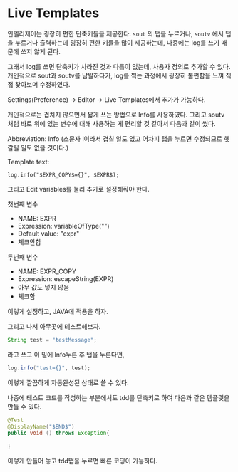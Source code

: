 # Live Templates



인텔리제이는 굉장히 편한 단축키들을 제공한다. `sout` 의 탭을 누르거나, `soutv` 에서 탭을 누르거나 출력하는데 굉장히 편한 키들을 많이 제공하는데, 나중에는 log를 쓰기 때문에 쓰지 않게 된다.

그래서 log를 쓰면 단축키가 사라진 것과 다름이 없는데, 사용자 정의로 추가할 수 있다. 개인적으로 sout과 soutv를 남발하다가, log를 찍는 과정에서 굉장히 불편함을 느껴 직접 찾아보며 수정하였다.

Settings(Preference) -> Editor -> Live Templates에서 추가가 가능하다.

개인적으로는 겹치지 않으면서 짧게 쓰는 방법으로 lnfo를 사용하였다. 그리고 soutv 처럼 바로 위에 있는 변수에 대해 사용하는 게 편리할 것 같아서 다음과 같이 썼다.

Abbreviation: lnfo (소문자 l이라서 겹칠 일도 없고 어차피 탭을 누르면 수정되므로 헷갈릴 일도 없을 것이다.)

Template text:

```
log.info("$EXPR_COPY$={}", $EXPR$);
```

그리고 Edit variables를 눌러 추가로 설정해줘야 한다.

첫번째 변수

- NAME: EXPR
- Expression: variableOfType("")
- Default value: "expr"
- 체크안함

두번째 변수

- NAME: EXPR_COPY
- Expression: escapeString(EXPR)
- 아무 값도 넣지 않음
- 체크함

이렇게 설정하고, JAVA에 적용을 하자.

그리고 나서 아무곳에 테스트해보자.

```java
String test = "testMessage";
```

라고 쓰고 이 밑에 lnfo누른 후 탭을 누른다면,

```java
log.info("test={}", test);
```

이렇게 깔끔하게 자동완성된 상태로 쓸 수 있다.



나중에 테스트 코드를 작성하는 부분에서도 tdd를 단축키로 하여 다음과 같은 템플릿을 만들 수 있다.

```java
@Test
@DisplayName("$END$")
public void () throws Exception{
    
}
```

이렇게 만들어 놓고 tdd탭을 누르면 빠른 코딩이 가능하다.